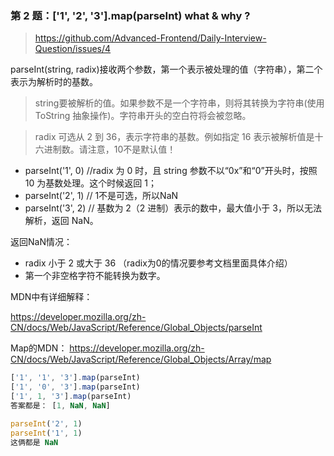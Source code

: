 ### 第 2 题：['1', '2', '3'].map(parseInt) what & why ?

> https://github.com/Advanced-Frontend/Daily-Interview-Question/issues/4

parseInt(string, radix)接收两个参数，第一个表示被处理的值（字符串），第二个表示为解析时的基数。

> string要被解析的值。如果参数不是一个字符串，则将其转换为字符串(使用  ToString 抽象操作)。字符串开头的空白符将会被忽略。

> radix 可选从 2 到 36，表示字符串的基数。例如指定 16 表示被解析值是十六进制数。请注意，10不是默认值！

* parseInt('1', 0)  //radix 为 0 时，且 string 参数不以“0x”和“0”开头时，按照 10 为基数处理。这个时候返回 1；
* parseInt('2', 1) //  1不是可选，所以NaN 
* parseInt('3', 2)  // 基数为 2（2 进制）表示的数中，最大值小于 3，所以无法解析，返回 NaN。

返回NaN情况：

* radix 小于 2 或大于 36  （radix为0的情况要参考文档里面具体介绍）
* 第一个非空格字符不能转换为数字。

MDN中有详细解释：

https://developer.mozilla.org/zh-CN/docs/Web/JavaScript/Reference/Global_Objects/parseInt

Map的MDN：
https://developer.mozilla.org/zh-CN/docs/Web/JavaScript/Reference/Global_Objects/Array/map
```javascript
['1', '1', '3'].map(parseInt)
['1', '0', '3'].map(parseInt)
['1', 1, '3'].map(parseInt)
答案都是： [1, NaN, NaN]

parseInt('2', 1)
parseInt('1', 1)
这俩都是 NaN
```


